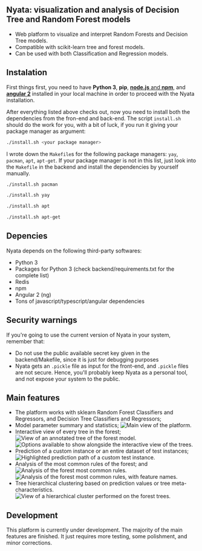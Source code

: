 ## Nyata: visualization and analysis of Decision Tree and Random Forest models
- Web platform to visualize and interpret Random Forests and Decision Tree models.
- Compatible with scikit-learn tree and forest models.
- Can be used with both Classification and Regression models.

## Instalation
First things first, you need to have **Python 3**, **pip**, [**node.js** and **npm**](https://github.com/nvm-sh/nvm), and [**angular 2**](https://angular.io/cli) installed in your local machine in order to proceed with the Nyata installation.

After everything listed above checks out, now you need to install both the dependencies from the fron-end and back-end. The script `install.sh` should do the work for you, with a bit of luck, if you run it giving your package manager as argument:

```bash
./install.sh <your package manager>
```
I wrote down the `Makefile`s for the following package managers: `yay`, `pacman`, `apt`, `apt-get`. If your package manager is not in this list, just look into the `Makefile` in the backend and install the dependencies by yourself manually.
```bash
./install.sh pacman
```
```bash
./install.sh yay
```
```bash
./install.sh apt
```
```bash
./install.sh apt-get
```

## Depencies
Nyata depends on the following third-party softwares:
- Python 3
- Packages for Python 3 (check backend/requirements.txt for the complete list)
- Redis
- npm
- Angular 2 (ng)
- Tons of javascript/typescript/angular dependencies

## Security warnings
If you're going to use the current version of Nyata in your system, remember that:
- Do not use the public available secret key given in the backend/Makefile, since it is just for debugging purposes
- Nyata gets an `.pickle` file as input for the front-end, and `.pickle` files are not secure. Hence, you'll probably keep Nyata as a personal tool, and not expose your system to the public.

## Main features
- The platform works with sklearn Random Forest Classifiers and Regressors, and Decision Tree Classifiers and Regressors;
- Model parameter summary and statistics;
![Main view of the platform.](images/main.png)
- Interactive view of every tree in the forest;
![View of an annotated tree of the forest model.](images/tree-annotations.png)
![Options available to show alongside the interactive view of the trees.](images/menu-opt.png)
- Prediction of a custom instance or an entire dataset of test instances;
![Highlighted prediction path of a custom test instance.](images/pred-path.png)
- Analysis of the most common rules of the forest; and
![Analysis of the forest most common rules.](images/most-common-rules-1.png)
![Analysis of the forest most common rules, with feature names.](images/most-common-rules-2.png)
- Tree hierarchical clustering based on prediction values or tree meta-characteristics.
![View of a hierarchical cluster performed on the forest trees.](images/tree-clustering.png)

## Development
This platform is currently under development. The majority of the main features are finished. It just requires more testing, some polishment, and minor corrections.
